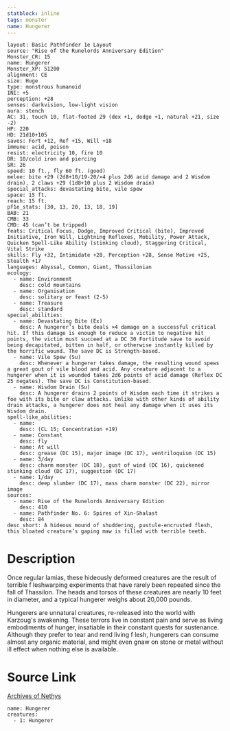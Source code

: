 ```yaml
---
statblock: inline
tags: monster
name: Hungerer
---
```

```statblock
layout: Basic Pathfinder 1e Layout
source: "Rise of the Runelords Anniversary Edition"
Monster_CR: 15
name: Hungerer
Monster_XP: 51200
alignment: CE
size: Huge
type: monstrous humanoid
INI: +5
perception: +28
senses: darkvision, low-light vision
aura: stench
AC: 31, touch 10, flat-footed 29 (dex +1, dodge +1, natural +21, size -2)
HP: 220
HD: 21d10+105
saves: Fort +12, Ref +15, Will +18
immune: acid, poison
resist: electricity 10, fire 10
DR: 10/cold iron and piercing
SR: 26
speed: 10 ft., fly 60 ft. (good)
melee: bite +29 (2d8+10/19-20/×4 plus 2d6 acid damage and 2 Wisdom drain), 2 claws +29 (1d8+10 plus 2 Wisdom drain)
special_attacks: devastating bite, vile spew
space: 15 ft.
reach: 15 ft.
pf1e_stats: [30, 13, 20, 13, 18, 19]
BAB: 21
CMB: 33
CMD: 45 (can’t be tripped)
feats: Critical Focus, Dodge, Improved Critical (bite), Improved Initiative, Iron Will, Lightning Reflexes, Mobility, Power Attack, Quicken Spell-Like Ability (stinking cloud), Staggering Critical, Vital Strike
skills: Fly +32, Intimidate +28, Perception +28, Sense Motive +25, Stealth +17
languages: Abyssal, Common, Giant, Thassilonian
ecology:
  - name: Environment
    desc: cold mountains
  - name: Organisation
    desc: solitary or feast (2-5)
  - name: Treasure
    desc: standard
special_abilities:
  - name: Devastating Bite (Ex)
    desc: A hungerer’s bite deals ×4 damage on a successful critical hit. If this damage is enough to reduce a victim to negative hit points, the victim must succeed at a DC 30 Fortitude save to avoid being decapitated, bitten in half, or otherwise instantly killed by the horrific wound. The save DC is Strength-based.
  - name: Vile Spew (Su)
    desc: Whenever a hungerer takes damage, the resulting wound spews a great gout of vile blood and acid. Any creature adjacent to a hungerer when it is wounded takes 2d6 points of acid damage (Reflex DC 25 negates). The save DC is Constitution-based.
  - name: Wisdom Drain (Su)
    desc: A hungerer drains 2 points of Wisdom each time it strikes a foe with its bite or claw attacks. Unlike with other kinds of ability drain attacks, a hungerer does not heal any damage when it uses its Wisdom drain.
spell-like_abilities:
  - name:
    desc: (CL 15; Concentration +19)
  - name: Constant
    desc: fly
  - name: At will
    desc: grease (DC 15), major image (DC 17), ventriloquism (DC 15)
  - name: 3/day
    desc: charm monster (DC 18), gust of wind (DC 16), quickened stinking cloud (DC 17), suggestion (DC 17)
  - name: 1/day
    desc: deep slumber (DC 17), mass charm monster (DC 22), mirror image
sources:
  - name: Rise of the Runelords Anniversary Edition
    desc: 410
  - name: Pathfinder No. 6: Spires of Xin-Shalast
    desc: 84
desc_short: A hideous mound of shuddering, pustule-encrusted flesh, this bloated creature’s gaping maw is filled with terrible teeth. 
```
# Description
Once regular lamias, these hideously deformed creatures are the result of terrible f leshwarping experiments that have rarely been repeated since the fall of Thassilon. The heads and torsos of these creatures are nearly 10 feet in diameter, and a typical hungerer weighs about 20,000 pounds.

 Hungerers are unnatural creatures, re-released into the world with Karzoug's awakening. These terrors live in constant pain and serve as living embodiments of hunger, insatiable in their constant quests for sustenance. Although they prefer to tear and rend living f lesh, hungerers can consume almost any organic material, and might even gnaw on stone or metal without ill effect when nothing else is available.
# Source Link
[Archives of Nethys](https://aonprd.com/MonsterDisplay.aspx?ItemName=Hungerer)
```encounter-table
name: Hungerer
creatures:
  - 1: Hungerer
```
